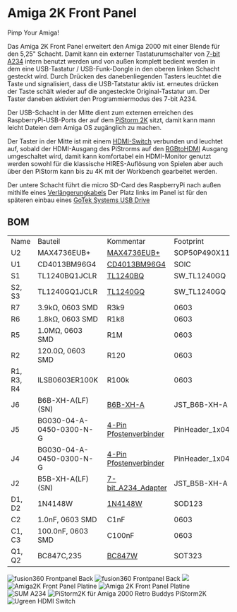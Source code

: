 # Amiga 2K Front Panel
Pimp Your Amiga!

Das Amiga 2K Front Panel erweitert den Amiga 2000 mit einer Blende für den 5,25" Schacht. Damit kann ein externer Tastaturumschalter von [7-bit A234](https://retro.7-bit.pl/?lang=en&go=projekty&name=SUM234) intern benutzt werden und von außen komplett bedient werden in dem eine USB-Tastatur / USB-Funk-Dongle in den oberen linken Schacht gesteckt wird. Durch Drücken des danebenliegenden Tasters leuchtet die Taste und signalisiert, dass die USB-Tatstatur aktiv ist. erneutes drücken der Taste schält wieder auf die angesteckte Original-Tastatur um. Der Taster daneben aktiviert den Programmiermodus des 7-bit A234.


Der USB-Schacht in der Mitte dient zum externen erreichen des RaspberryPi-USB-Ports der auf dem  [PiStorm 2K](https://github.com/captain-amygdala/pistorm) sitzt, damit kann mann leicht Dateien dem Amiga OS zugänglich zu machen.


Der Taster in der Mitte ist mit einem [HDMI-Switch](https://www.amazon.de/dp/B07H7JCCKM) verbunden und leuchtet auf, sobald der HDMI-Ausgang des PiStrorms auf den [RGBtoHDMI](https://github.com/LinuxJedi/AmigaRGBtoHDMI/tree/main/Amiga2000CPLDSlot) Ausgang umgeschaltet wird, damit kann komfortabel ein HDMI-Monitor genutzt werden sowohl für die klassische HIRES-Auflösung von Spielen aber auch über den PiStorm kann bis zu 4K mit der Workbench gearbeitet werden.

Der untere Schacht führt die micro SD-Card des RaspberryPi nach außen mithilfe eines [Verlängerungkabels](https://www.amazon.de/gp/product/B09MTJ17ZX)
Der Platz links im Panel ist für den späteren einbau eines [GoTek Systems USB Drive](https://de.aliexpress.com/item/1005005882655063.html)

## BOM
| | | | |
|-|-|-|-|
|Name|Bauteil|Kommentar|Footprint|
|U2|MAX4736EUB+ |[MAX4736EUB+](https://www.mouser.de/ProductDetail/Analog-Devices-Maxim-Integrated/MAX4736EUB%2b?qs=LHmEVA8xxfapt99jaOcKPg%3D%3D)|SOP50P490X110-10N|
|U1|CD4013BM96G4 |[CD4013BM96G4](https://www.digikey.de/de/products/detail/texas-instruments/CD4013BM96G4/1896471)|SOIC |
|S1|TL1240BQ1JCLR|[TL1240BQ](https://www.digikey.de/de/products/detail/e-switch/TL1240BQ/1805475)|SW_TL1240GQ|
|S2, S3|TL1240GQ1JCLR |[TL1240GQ](https://www.digikey.de/de/products/detail/e-switch/TL1240BQ/1805475)|SW_TL1240GQ|
|R7|3.9kΩ, 0603 SMD|R3k9|0603 |
|R6|1.8kΩ, 0603 SMD|R1k8|0603 |
|R5|1.0MΩ, 0603 SMD|R1M|0603 |
|R2|120.0Ω, 0603 SMD|R120|0603 |
|R1, R3, R4|ILSB0603ER100K |R100k|0603 |
|J6|B6B-XH-A(LF)(SN) |[B6B-XH-A](https://www.digikey.de/de/products/detail/jst-sales-america-inc/B6B-XH-A/1000381)|JST_B6B-XH-A|
|J5|BG030-04-A-0450-0300-N-G |[4-Pin Pfostenverbinder](https://www.mouser.de/ProductDetail/GCT/BG030-04-A-0450-0300-N-G?qs=iLbezkQI%252BsgfdR7VLDPrLQ%3D%3D)|PinHeader_1x04_P2.54mm_Vertical|
|J4|BG030-04-A-0450-0300-N-G |[4-Pin Pfostenverbinder](https://www.mouser.de/ProductDetail/GCT/BG030-04-A-0450-0300-N-G?qs=iLbezkQI%252BsgfdR7VLDPrLQ%3D%3D)|PinHeader_1x04_P2.54mm_Vertical|
|J2|B5B-XH-A(LF)(SN) |[7-bit_A234_Adapter](https://www.digikey.de/de/products/detail/jst-sales-america-inc/B5B-XH-A/1530483)|JST_B5B-XH-A|
|D1, D2|1N4148W |[1N4148W](https://www.digikey.de/de/products/detail/smc-diode-solutions/1N4148W/6022450)|SOD123 |
|C2|1.0nF, 0603 SMD|C1nF|0603 |
|C1, C3|100.0nF, 0603 SMD|C100nF|0603 |
|Q1, Q2 |BC847C,235 |[BC847W](https://www.digikey.de/de/products/detail/rochester-electronics-llc/BC847W-135/13433021)|SOT323 |


![fusion360 Frontpanel Back](https://github.com/Kupferschmid/Amiga/blob/main/images/fusion360-Frontpanel_Front.png)
![fusion360 Frontpanel Back](https://github.com/Kupferschmid/Amiga/blob/main/images/fusion360-Frontpanel_Back.png)
![](https://github.com/Kupferschmid/Amiga/blob/main/images/Schaltplan%20Amiga2K_Front_Panel.png)
![Amiga2K Front Panel Platine](https://github.com/Kupferschmid/Amiga/blob/main/images/Amiga2K-Front-Panel-Platine.png)
![Amiga 2K Front Panel Platine](https://github.com/Kupferschmid/Amiga/blob/main/images/A234_installed_in%20Panel.jpg)
![SUM A234](https://github.com/Kupferschmid/Amiga/blob/main/images/SUM%20A234.png)
![PiStorm2K für Amiga 2000 Retro Buddys PiStorm2K](https://www.retrobuddys.com/wp-content/uploads/2024/01/retro-jan-3-scaled.jpg)
![Ugreen HDMI Switch](https://github.com/Kupferschmid/Amiga/blob/main/images/Ugreen%20hdmi-Switch.jpg)
